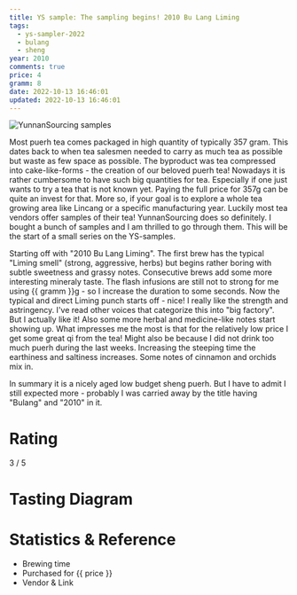 ```yaml
---
title: YS sample: The sampling begins! 2010 Bu Lang Liming
tags:
  - ys-sampler-2022
  - bulang
  - sheng
year: 2010
comments: true
price: 4
gramm: 8
date: 2022-10-13 16:46:01
updated: 2022-10-13 16:46:01
---
```


![YunnanSourcing samples](setup.jpeg)

Most puerh tea comes packaged in high quantity of typically 357 gram. This dates back to when tea salesmen needed to carry as much tea as possible but waste as few space as possible. The byproduct was tea compressed into cake-like-forms -  the creation of our beloved puerh tea!
Nowadays it is rather cumbersome to have such big quantities for tea. Especially if one just wants to try a tea that is not known yet. Paying the full price for 357g can be quite an invest for that. More so, if your goal is to explore a whole tea growing area like Lincang or a specific manufacturing year.
Luckily most tea vendors offer samples of their tea! YunnanSourcing does so definitely. I bought a bunch of samples and I am thrilled to go through them.
This will be the start of a small series on the YS-samples.

<!-- more -->

Starting off with "2010 Bu Lang Liming".
The first brew has the typical "Liming smell" (strong, aggressive, herbs) but begins rather boring with subtle sweetness and grassy notes.
Consecutive brews add some more interesting mineraly taste. The flash infusions are still not to strong for me using {{ gramm }}g - so I increase the duration to some seconds. Now the typical and direct Liming punch starts off - nice!
I really like the strength and astringency. I've read other voices that categorize this into "big factory". But I actually like it!
Also some more herbal and medicine-like notes start showing up. What impresses me the most is that for the relatively low price I get some great qi from the tea! Might also be because I did not drink too much puerh during the last weeks.
Increasing the steeping time the earthiness and saltiness increases. Some notes of cinnamon and orchids mix in.

In summary it is a nicely aged low budget sheng puerh. But I have to admit I still expected more - probably I was carried away by the title having "Bulang" and "2010" in it.

# Rating
3 / 5

# Tasting Diagram

# Statistics & Reference
- Brewing time
- Purchased for {{ price }}
- Vendor & Link

